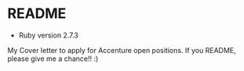 # README




* Ruby version 2.7.3

 My Cover letter to apply for Accenture open positions. If you README, please give me a chance!! :)
